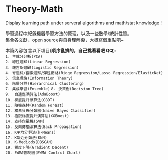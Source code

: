 # Theory-Math
Display learning path under serveral algorithms and math/stat knowledge !

學習過程中紀錄機器學習方法的原理，以及一些數學/統計性質。  
集合各文獻、open source與自身理解後，大概寫個重點吧~  
  
本篇內容包含以下項目(**順序亂排的，自己挑著看吧 QQ**):  
`1. 主成分分析(PCA)`  
`2. 線性迴歸(Linear Regression)`  
`3. 羅吉斯迴歸(Logistic Regression)`  
`4. 脊迴歸/套索迴歸/彈性網絡(Ridge Regression/Lasso Regression/ElasticNet)`  
`5. 信息理論(Information Theory)`  
`6. 階層分群(Hierarchical Clustering)`  
`7. 集成學習(Ensemble)` 
`8. 決策樹(Decision Tree)`  
`9.  自適應演算法(AdaBoost)`  
`10. 梯度提升演算法(GBDT)`  
`11. 隨機森林(Random Forest)`  
`12. 樸素貝氏分類器(Naive Bayes Classifier)`  
`13. 極限梯度提升演算法(XGBoost)`  
`14. 支持向量機(SVM)`   
`15. 反向傳播演算法(Back Propagation)`  
`16. K平均分群法(k-Means)`  
`17. K鄰近分類法(KNN)`  
`18. K-Mediods(DBSCAN)`  
`19. 梯度下降(Gradient Decent)`  
`20. EWMA管制圖(EWMA Control Chart)`  


